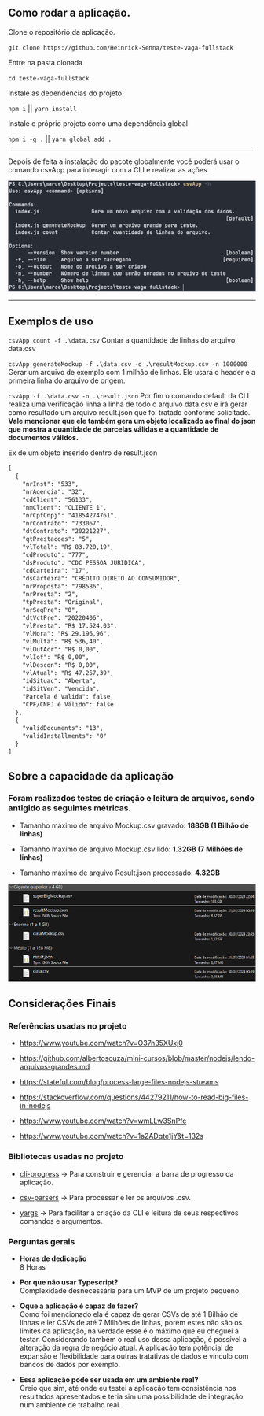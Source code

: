 ## Como rodar a aplicação.

Clone o repositório da aplicação.

`git clone https://github.com/Heinrick-Senna/teste-vaga-fullstack`

Entre na pasta clonada

`cd teste-vaga-fullstack`

Instale as dependências do projeto

`npm i` || `yarn install`

Instale o próprio projeto como uma dependência global

`npm i -g .` || `yarn global add .`

<hr>

Depois de feita a instalação do pacote globalmente você poderá usar o comando csvApp para interagir com a CLI e realizar as ações.

<img src="https://github.com/Heinrick-Senna/teste-vaga-fullstack/blob/main/images/CLI%20Example.png" />

<hr>

## Exemplos de uso

`csvApp count -f .\data.csv` Contar a quantidade de linhas do arquivo data.csv

`csvApp generateMockup -f .\data.csv -o .\resultMockup.csv -n 1000000` Gerar um arquivo de exemplo com 1 milhão de linhas. Ele usará o header e a primeira linha do arquivo de origem.

`csvApp -f .\data.csv -o .\result.json` Por fim o comando default da CLI realiza uma verificação linha a linha de todo o arquivo data.csv e irá gerar como resultado um arquivo result.json que foi tratado conforme solicitado.<br/><b>Vale mencionar que ele também gera um objeto localizado ao final do json que mostra a quantidade de parcelas válidas e a quantidade de documentos válidos.</b>

Ex de um objeto inserido dentro de result.json
```
[
  {
    "nrInst": "533",
    "nrAgencia": "32",
    "cdClient": "56133",
    "nmClient": "CLIENTE 1",
    "nrCpfCnpj": "41854274761",
    "nrContrato": "733067",
    "dtContrato": "20221227",
    "qtPrestacoes": "5",
    "vlTotal": "R$ 83.720,19",
    "cdProduto": "777",
    "dsProduto": "CDC PESSOA JURIDICA",
    "cdCarteira": "17",
    "dsCarteira": "CRÉDITO DIRETO AO CONSUMIDOR",
    "nrProposta": "798586",
    "nrPresta": "2",
    "tpPresta": "Original",
    "nrSeqPre": "0",
    "dtVctPre": "20220406",
    "vlPresta": "R$ 17.524,03",
    "vlMora": "R$ 29.196,96",
    "vlMulta": "R$ 536,40",
    "vlOutAcr": "R$ 0,00",
    "vlIof": "R$ 0,00",
    "vlDescon": "R$ 0,00",
    "vlAtual": "R$ 47.257,39",
    "idSituac": "Aberta",
    "idSitVen": "Vencida",
    "Parcela é Valida": false,
    "CPF/CNPJ é Válido": false
  },
  {
    "validDocuments": "13",
    "validInstallments": "0"
  }
]
```

## Sobre a capacidade da aplicação

### Foram realizados testes de criação e leitura de arquivos, sendo antigido as seguintes métricas.
- Tamanho máximo de arquivo Mockup.csv gravado: <b> 188GB (1 Bilhão de linhas) </b>

- Tamanho máximo de arquivo Mockup.csv lido: <b> 1.32GB (7 Milhões de linhas) </b>

- Tamanho máximo de arquivo Result.json processado: <b> 4.32GB </b>

<img src="https://github.com/Heinrick-Senna/teste-vaga-fullstack/blob/main/images/File%20Sizes.png" />

## Considerações Finais

### Referências usadas no projeto
- https://www.youtube.com/watch?v=O37n35XUxj0

- https://github.com/albertosouza/mini-cursos/blob/master/nodejs/lendo-arquivos-grandes.md

- https://stateful.com/blog/process-large-files-nodejs-streams

- https://stackoverflow.com/questions/44279211/how-to-read-big-files-in-nodejs

- https://www.youtube.com/watch?v=wmLLw3SnPfc

- https://www.youtube.com/watch?v=1a2ADqte1jY&t=132s

### Bibliotecas usadas no projeto
- [cli-progress](https://www.npmjs.com/package/cli-progress) -> Para construir e gerenciar a barra de progresso da aplicação.

- [csv-parsers](https://www.npmjs.com/package/csv-parser) -> Para processar e ler os arquivos .csv.

- [yargs](https://www.npmjs.com/package/yargs) -> Para facilitar a criação da CLI e leitura de seus respectivos comandos e argumentos.

### Perguntas gerais

- <b>Horas de dedicação</b><br/>8 Horas

- <b>Por que não usar Typescript?</b><br/>Complexidade desnecessária para um MVP de um projeto pequeno.

- <b>Oque a aplicação é capaz de fazer?</b><br/>Como foi mencionado ela é capaz de gerar CSVs de até 1 Bilhão de linhas e ler CSVs de até 7 Milhões de linhas, porém estes não são os limites da aplicação, na verdade esse é o máximo que eu cheguei à testar. Considerando também o real uso dessa aplicação, é possível a alteração da regra de negócio atual. A aplicação tem potêncial de expansão e flexibilidade para outras tratativas de dados e vínculo com bancos de dados por exemplo.

- <b>Essa aplicação pode ser usada em um ambiente real?</b><br />Creio que sim, até onde eu testei a aplicação tem consistência nos resultados apresentados e teria sim uma possibilidade de integração num ambiente de trabalho real.
